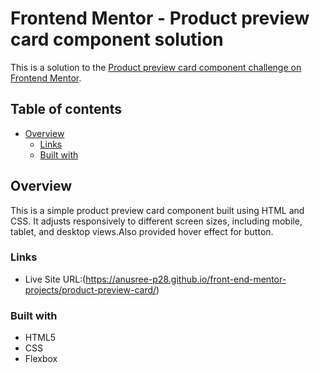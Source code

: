 # Frontend Mentor - Product preview card component solution

This is a solution to the [Product preview card component challenge on Frontend Mentor](https://www.frontendmentor.io/challenges/product-preview-card-component-GO7UmttRfa).
## Table of contents

- [Overview](#overview)
  - [Links](#links)
  - [Built with](#built-with)


## Overview

This is a simple product preview card component built using HTML and CSS. It adjusts responsively to different screen sizes, including mobile, tablet, and desktop views.Also provided hover effect for button.

### Links

- Live Site URL:(https://anusree-p28.github.io/front-end-mentor-projects/product-preview-card/)

### Built with

- HTML5
- CSS
- Flexbox



